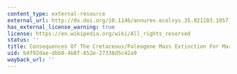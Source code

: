 ```yaml
---
content_type: external-resource
external_url: http://dx.doi.org/10.1146/annurev.ecolsys.35.021103.105715
has_external_license_warning: true
license: https://en.wikipedia.org/wiki/All_rights_reserved
status: ''
title: Consequences Of The Cretaceous/Paleogene Mass Extinction For Marine Ecosystema
uid: b4f92dae-dbb8-4b8f-852e-27338d5c42a9
wayback_url: ''
---
```

